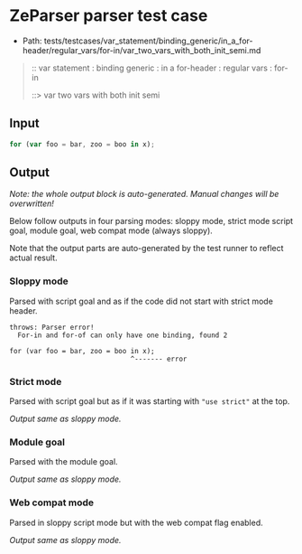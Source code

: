 # ZeParser parser test case

- Path: tests/testcases/var_statement/binding_generic/in_a_for-header/regular_vars/for-in/var_two_vars_with_both_init_semi.md

> :: var statement : binding generic : in a for-header : regular vars : for-in
>
> ::> var two vars with both init semi

## Input


`````js
for (var foo = bar, zoo = boo in x);
`````

## Output

_Note: the whole output block is auto-generated. Manual changes will be overwritten!_

Below follow outputs in four parsing modes: sloppy mode, strict mode script goal, module goal, web compat mode (always sloppy).

Note that the output parts are auto-generated by the test runner to reflect actual result.

### Sloppy mode

Parsed with script goal and as if the code did not start with strict mode header.

`````
throws: Parser error!
  For-in and for-of can only have one binding, found 2

for (var foo = bar, zoo = boo in x);
                              ^------- error
`````

### Strict mode

Parsed with script goal but as if it was starting with `"use strict"` at the top.

_Output same as sloppy mode._

### Module goal

Parsed with the module goal.

_Output same as sloppy mode._

### Web compat mode

Parsed in sloppy script mode but with the web compat flag enabled.

_Output same as sloppy mode._
